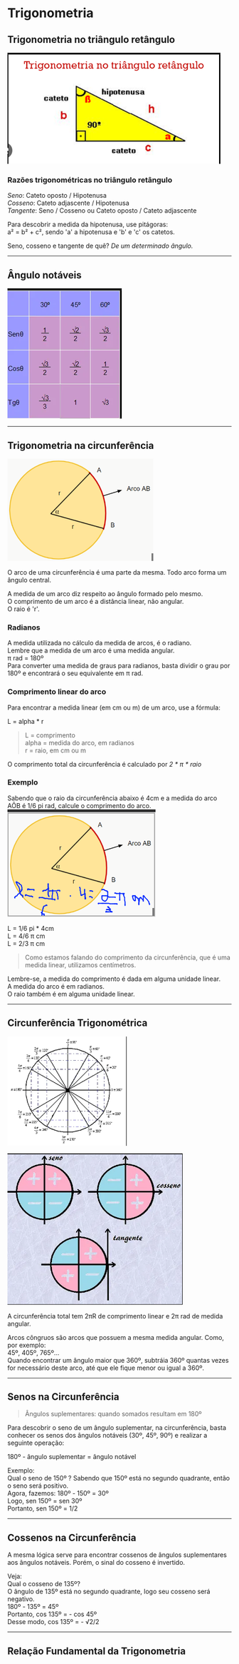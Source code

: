 # Trigonometria

## Trigonometria no triângulo retângulo
![trigonometria](https://github.com/joao-pedro-angelo/AventurasPi/blob/main/imgs/trianguloRetanguloTrigonometria.png)

### Razões trigonométricas no triângulo retângulo

*Seno*: Cateto oposto / Hipotenusa<br>
*Cosseno*: Cateto adjascente / Hipotenusa<br>
*Tangente*: Seno / Cosseno ou Cateto oposto / Cateto adjascente

Para descobrir a medida da hipotenusa, use pitágoras:<br>
a² = b² + c², sendo 'a' a hipotenusa e 'b' e 'c' os catetos.

Seno, cosseno e tangente de quê? *De um determinado ângulo.*

---
## Ângulo notáveis
![angulosNotaveisTrigonometria](https://github.com/joao-pedro-angelo/AventurasPi/blob/main/imgs/angulosNotaveisTrigonometria.png)

---
## Trigonometria na circunferência

![arcos](https://github.com/joao-pedro-angelo/AventurasPi/blob/main/imgs/arcoCircunferencia.png)

O arco de uma circunferência é uma parte da mesma. Todo arco forma um ângulo central.

A medida de um arco diz respeito ao ângulo formado pelo mesmo.<br>
O comprimento de um arco é a distância linear, não angular.<br>
O raio é 'r'.<br>

### Radianos

A medida utilizada no cálculo da medida de arcos, é o radiano.<br>
Lembre que a medida de um arco é uma medida angular.<br>
π rad = 180º<br>
Para converter uma medida de graus para radianos, basta dividir o grau por 180º e encontrará o seu equivalente em π rad.

### Comprimento linear do arco

Para encontrar a medida linear (em cm ou m) de um arco, use a fórmula:

L = alpha * r<br>
> L = comprimento<br>
> alpha = medida do arco, em radianos<br>
> r = raio, em cm ou m<br>

O comprimento total da circunferência é calculado por *2 * π * raio*

### Exemplo

Sabendo que o raio da circunferência abaixo é 4cm e a medida do arco AÔB é 1/6 pi rad, calcule o comprimento do arco.
![circunExComprimento](https://github.com/joao-pedro-angelo/AventurasPi/blob/main/imgs/circunExComprimento.png)

L = 1/6 pi * 4cm<br> 
L = 4/6 π cm<br> 
L = 2/3 π cm<br>
> Como estamos falando do comprimento da circunferência, que é uma medida linear, utilizamos centímetros.

Lembre-se, a medida do comprimento é dada em alguma unidade linear.<br>
A medida do arco é em radianos.<br>
O raio também é em alguma unidade linear.

---
## Circunferência Trigonométrica

![circunferenciaTrigonometrica](https://github.com/joao-pedro-angelo/AventurasPi/blob/main/imgs/circunferenciaTrigonometrica.png)

![sinaisCircunferenciaTrigonometrica](https://github.com/joao-pedro-angelo/AventurasPi/blob/main/imgs/sinaisCircunferenciaTrigonometria.png)

A circunferência total tem 2πR de comprimento linear e 2π rad de medida angular.<br>

Arcos côngruos são arcos que possuem a mesma medida angular. Como, por exemplo:<br>
45º, 405º, 765º...<br>
Quando encontrar um ângulo maior que 360º, subtráia 360º quantas vezes for necessário deste arco, até que 
ele fique menor ou igual a 360º.

---
## Senos na Circunferência

> Ângulos suplementares: quando somados resultam em 180º

Para descobrir o seno de um ângulo suplementar, na circunferência, basta conhecer os senos dos ângulos notáveis
(30º, 45º, 90º) e realizar a seguinte operação:

180º - ângulo suplementar = ângulo notável

Exemplo:<br>
Qual o seno de 150º ?
Sabendo que 150º está no segundo quadrante, então o seno será positivo.<br>
Agora, fazemos: 180º - 150º = 30º<br>
Logo, sen 150º = sen 30º<br>
Portanto, sen 150º = 1/2

---
## Cossenos na Circunferência

A mesma lógica serve para encontrar cossenos de ângulos suplementares aos ângulos notáveis. Porém,
o sinal do cosseno é invertido.<br>

Veja:<br>
Qual o cosseno de 135º?<br>
O ângulo de 135º está no segundo quadrante, logo seu cosseno será negativo.<br>
180º - 135º = 45º<br>
Portanto, cos 135º = - cos 45º<br>
Desse modo, cos 135º = - √2/2

---
## Relação Fundamental da Trigonometria
